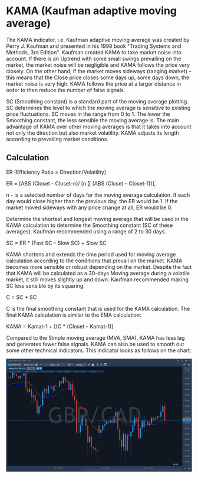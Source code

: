 # KAMA \(Kaufman adaptive moving average\)

The KAMA indicator, i.e. Kaufman adaptive moving average was created by Perry J. Kaufman and presented in his 1998 book "Trading Systems and Methods, 3rd Edition". Kaufman created KAMA to take market noise into account. If there is an Uptrend with some small swings prevailing on the market, the market noise will be negligible and KAMA follows the price very closely. On the other hand, if the market moves sideways \(ranging market\) – this means that the Close price closes some days up, some days down, the market noise is very high. KAMA follows the price at a larger distance in order to then reduce the number of false signals.

SC \(Smoothing constant\) is a standard part of the moving average plotting. SC determines the level to which the moving average is sensitive to existing price fluctuations. SC moves in the range from 0 to 1. The lower the Smoothing constant, the less sensible the moving average is. The main advantage of KAMA over other moving averages is that it takes into account not only the direction but also market volatility. KAMA adjusts its length according to prevailing market conditions.

## Calculation

ER \(Efficiency Ratio = Direction/Volatility\)

ER = \[ABS \(Closet - Closet-n\]/ \[n ∑ \(ABS \(Closet – Closet-1\)\)\],

n - is a selected number of days for the moving average calculation. If each day would close higher than the previous day, the ER would be 1. If the market moved sideways with any price change at all, ER would be 0.

Determine the shortest and longest moving average that will be used in the KAMA calculation to determine the Smoothing constant \(SC of these averages\). Kaufman recommended using a range of 2 to 30 days.

SC = ER \* \(Fast SC – Slow SC\) + Slow SC

KAMA shortens and extends the time period used for moving average calculation according to the conditions that prevail on the market. KAMA becomes more sensible or robust depending on the market. Despite the fact that KAMA will be calculated as a 30-days Moving average during a volatile market, it still moves slightly up and down. Kaufman recommended making SC less sensible by its squaring:

C = SC \* SC

C is the final smoothing constant that is used for the KAMA calculation. The final KAMA calculation is similar to the EMA calculation:

KAMA = Kamat-1 + \[\(C \* \(Closet – Kamat-1\)\]

Compared to the Simple moving average \(MVA, SMA\), KAMA has less lag and generates fewer false signals. KAMA can also be used to smooth out some other technical indicators. This indicator looks as follows on the chart:

![](../../../../.gitbook/assets/screenshot_1%20%2839%29.jpg)

